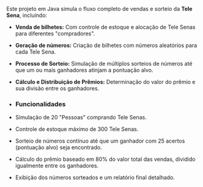 Este projeto em Java simula o fluxo completo de vendas e sorteio da **Tele Sena**, incluindo:

* **Venda de bilhetes:** Com controle de estoque e alocação de Tele Senas para diferentes "compradores".
* **Geração de números:** Criação de bilhetes com números aleatórios para cada Tele Sena.
* **Processo de Sorteio:** Simulação de múltiplos sorteios de números até que um ou mais ganhadores atinjam a pontuação alvo.
* **Cálculo e Distribuição de Prêmios:** Determinação do valor do prêmio e sua divisão entre os ganhadores.

* ### Funcionalidades

* Simulação de 20 "Pessoas" comprando Tele Senas.
* Controle de estoque máximo de 300 Tele Senas.
* Sorteio de números contínuo até que um ganhador com 25 acertos (pontuação alvo) seja encontrado.
* Cálculo do prêmio baseado em 80% do valor total das vendas, dividido igualmente entre os ganhadores.
* Exibição dos números sorteados e um relatório final detalhado.
